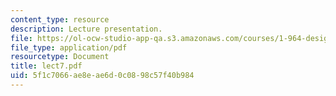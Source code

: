 ```yaml
---
content_type: resource
description: Lecture presentation.
file: https://ol-ocw-studio-app-qa.s3.amazonaws.com/courses/1-964-design-for-sustainability-fall-2006/5f1c7066ae8eae6d0c0898c57f40b984_lect7.pdf
file_type: application/pdf
resourcetype: Document
title: lect7.pdf
uid: 5f1c7066-ae8e-ae6d-0c08-98c57f40b984
---
```

